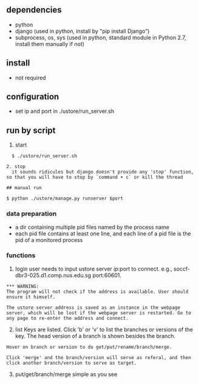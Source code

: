 ## dependencies

  * python
  * django (used in python, install by "pip install Django")
  * subprocess, os, sys (used in python, standard module in Python 2.7, install them manually if not)

## install

  * not required

## configuration

  * set ip and port in ./ustore/run_server.sh

## run by script

  1. start
  ```
    $ ./ustore/run_server.sh

  2. stop
    it sounds ridicules but django doesn't provide any 'stop' function, so that you will have to stop by `command + c` or kill the thread

## manual run
  
  ```
    $ python ./ustore/manage.py runserver $port

### data preparation

  * a dir containing multiple pid files named by the process name
  * each pid file contains at least one line, and each line of a pid file is the
    pid of a monitored process

### functions

  1. login
    user needs to input ustore server $ip:$port to connect. e.g., soccf-dbr3-025.d1.comp.nus.edu.sg port:60601. 

    *** WARNING: 
    The program will not check if the address is available. User should ensure it himself.
    
    The ustore server address is saved as an instance in the webpage server, which will be lost if the webpage server is restarted. Go to any page to re-enter the address and connect.

  2. list
    Keys are listed.
    Click 'b' or 'v' to list the branches or versions of the key.
    The head version of a branch is shown besides the branch.

    Hover on branch or version to do get/put/rename/branch/merge.

    Click 'merge' and the branch/version will serve as referal, and then click another branch/version to serve as target.

  3. put/get/branch/merge
    simple as you see
